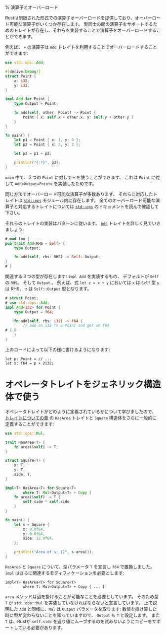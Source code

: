 % 演算子とオーバーロード
<!-- % Operators and Overloading -->

<!-- Rust allows for a limited form of operator overloading. There are certain -->
<!-- operators that are able to be overloaded. To support a particular operator -->
<!-- between types, there’s a specific trait that you can implement, which then -->
<!-- overloads the operator. -->
Rustは制限された形式での演算子オーバーロードを提供しており、オーバーロード可能な演算子がいくつか存在します。
型同士の間の演算子をサポートするためのトレイトが存在し、それらを実装することで演算子をオーバーロードすることができます。

<!-- For example, the `+` operator can be overloaded with the `Add` trait: -->
例えば、 `+` の演算子は `Add` トレイトを利用することでオーバーロードすることができます:

```rust
use std::ops::Add;

#[derive(Debug)]
struct Point {
    x: i32,
    y: i32,
}

impl Add for Point {
    type Output = Point;

    fn add(self, other: Point) -> Point {
        Point { x: self.x + other.x, y: self.y + other.y }
    }
}

fn main() {
    let p1 = Point { x: 1, y: 0 };
    let p2 = Point { x: 2, y: 3 };

    let p3 = p1 + p2;

    println!("{:?}", p3);
}
```

<!-- In `main`, we can use `+` on our two `Point`s, since we’ve implemented -->
<!-- `Add<Output=Point>` for `Point`. -->
`main` 中で、２つの `Point` に対して `+` を使うことができます、
これは `Point` に対して `Add<Output=Point>` を実装したためです。

<!-- There are a number of operators that can be overloaded this way, and all of -->
<!-- their associated traits live in the [`std::ops`][stdops] module. Check out its -->
<!-- documentation for the full list. -->
同じ方法でオーバーロード可能な演算子が多数あります、
それらに対応したトレイトは [`std::ops`][stdops] モジュール内に存在します。
全てのオーバーロード可能な演算子と対応するトレイトについては [`std::ops`][stdops] のドキュメントを読んで確認して下さい。

[stdops]: ../std/ops/index.html

<!-- Implementing these traits follows a pattern. Let’s look at [`Add`][add] in more -->
<!-- detail: -->
それらのトレイトの実装はパターンに従います。 [`Add`][add] トレイトを詳しく見ていきましょう:

```rust
# mod foo {
pub trait Add<RHS = Self> {
    type Output;

    fn add(self, rhs: RHS) -> Self::Output;
}
# }
```

[add]: ../std/ops/trait.Add.html

<!-- There’s three types in total involved here: the type you `impl Add` for, `RHS`, -->
<!-- which defaults to `Self`, and `Output`. For an expression `let z = x + y`, `x` -->
<!-- is the `Self` type, `y` is the RHS, and `z` is the `Self::Output` type. -->
関連する３つの型が存在します: `impl Add` を実装するもの、 デフォルトが `Self` の `RHS`、 そして `Output` 。
例えば、式 `let z = x + y` においては `x` は `Self` 型 `y` は RHS、 `z` は `Self::Output` 型となります。

```rust
# struct Point;
# use std::ops::Add;
impl Add<i32> for Point {
    type Output = f64;

    fn add(self, rhs: i32) -> f64 {
        // add an i32 to a Point and get an f64
# 1.0
    }
}
```

<!-- will let you do this: -->
上のコードによって以下の様に書けるようになります:

```rust,ignore
let p: Point = // ...
let x: f64 = p + 2i32;
```

<!-- # Using operator traits in generic structs -->
# オペレータトレイトをジェネリック構造体で使う

<!-- Now that we know how operator traits are defined, we can define our `HasArea` -->
<!-- trait and `Square` struct from the [traits chapter][traits] more generically: -->
オペレータトレイトがどのように定義されているかについて学びましたので、
[トレイトについての章][traits] の `HasArea` トレイトと `Square` 構造体をさらに一般的に定義することができます:

[traits]: traits.html

```rust
use std::ops::Mul;

trait HasArea<T> {
    fn area(&self) -> T;
}

struct Square<T> {
    x: T,
    y: T,
    side: T,
}

impl<T> HasArea<T> for Square<T>
        where T: Mul<Output=T> + Copy {
    fn area(&self) -> T {
        self.side * self.side
    }
}

fn main() {
    let s = Square {
        x: 0.0f64,
        y: 0.0f64,
        side: 12.0f64,
    };

    println!("Area of s: {}", s.area());
}
```

<!-- For `HasArea` and `Square`, we just declare a type parameter `T` and replace -->
<!-- `f64` with it. The `impl` needs more involved modifications: -->
`HasArea` と `Square` について、型パラメータ `T` を宣言し `f64` で置換しました。
`impl` はさらに関連するモディフィケーションを必要とします:

```ignore
impl<T> HasArea<T> for Square<T>
        where T: Mul<Output=T> + Copy { ... }
```

<!-- The `area` method requires that we can multiply the sides, so we declare that -->
<!-- type `T` must implement `std::ops::Mul`. Like `Add`, mentioned above, `Mul` -->
<!-- itself takes an `Output` parameter: since we know that numbers don't change -->
<!-- type when multiplied, we also set it to `T`. `T` must also support copying, so -->
<!-- Rust doesn't try to move `self.side` into the return value. -->
`area` メソッドは辺を掛けることが可能なことを必要としています。
そのため型 `T` が `std::ops::Mul` を実装していなければならないと宣言しています。
上で説明した `Add` と同様に、`Mul` は `Output` パラメータを取ります: 数値を掛け算した時に型が変わらないことを知っていますので、 `Output` も `T` と設定します。
また `T` は、Rustが `self.side` を返り値にムーブするのを試みないようにコピーをサポートしている必要があります。
